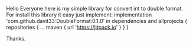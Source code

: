 Hello Everyone here is my simple library for convert int to double format.
For install this library it easy just implement: implementation 'com.github.davit33:DoubleFormat:0.1.0' in dependencies and 
allprojects {
		repositories {
			...
			maven { url 'https://jitpack.io' }
		}
	}
  
  Thanks.

